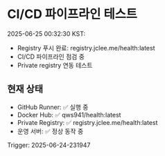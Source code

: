 # CI/CD 파이프라인 테스트

2025-06-25 00:32:30 KST: 
- Registry 푸시 완료: registry.jclee.me/health:latest
- CI/CD 파이프라인 점검 중
- Private registry 연동 테스트

## 현재 상태
- GitHub Runner: ✅ 실행 중
- Docker Hub: ✅ qws941/health:latest 
- Private Registry: ✅ registry.jclee.me/health:latest
- 운영 서버: ✅ 정상 동작 중

Trigger: 2025-06-24-231947
